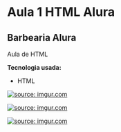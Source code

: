 <h1>
Aula 1 HTML Alura
</h1>
<h2>
Barbearia Alura
</h2>

Aula de HTML

**Tecnologia usada:**
* HTML

<a href="https://imgur.com/DogGgAR"><img src="https://i.imgur.com/DogGgAR.png" title="source: imgur.com" /></a>

<a href="https://imgur.com/sgSXLfM"><img src="https://i.imgur.com/sgSXLfM.png" title="source: imgur.com" /></a>

<a href="https://imgur.com/ZhrcaFj"><img src="https://i.imgur.com/ZhrcaFj.png" title="source: imgur.com" /></a>

